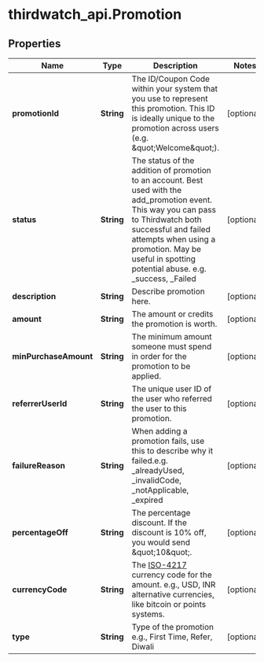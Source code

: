 # thirdwatch_api.Promotion

## Properties
Name | Type | Description | Notes
------------ | ------------- | ------------- | -------------
**promotionId** | **String** | The ID/Coupon Code within your system that you use to represent this promotion. This ID is ideally unique to the promotion across users (e.g. \&quot;Welcome\&quot;). | [optional] 
**status** | **String** | The status of the addition of promotion to an account. Best used with the add_promotion event. This way you can pass to Thirdwatch both successful and failed attempts when using a promotion. May be useful in spotting potential abuse. e.g. _success, _Failed | [optional] 
**description** | **String** | Describe promotion here. | [optional] 
**amount** | **String** | The amount or credits the promotion is worth. | [optional] 
**minPurchaseAmount** | **String** | The minimum amount someone must spend in order for the promotion to be applied. | [optional] 
**referrerUserId** | **String** | The unique user ID of the user who referred the user to this promotion. | [optional] 
**failureReason** | **String** | When adding a promotion fails, use this to describe why it failed.e.g. _alreadyUsed, _invalidCode, _notApplicable, _expired | [optional] 
**percentageOff** | **String** | The percentage discount. If the discount is 10% off, you would send \&quot;10\&quot;. | [optional] 
**currencyCode** | **String** | The [ISO-4217](http://en.wikipedia.org/wiki/ISO_4217) currency code for the amount. e.g., USD, INR alternative currencies, like bitcoin or points systems. | [optional] 
**type** | **String** | Type of the promotion e.g., First Time, Refer, Diwali | [optional] 


